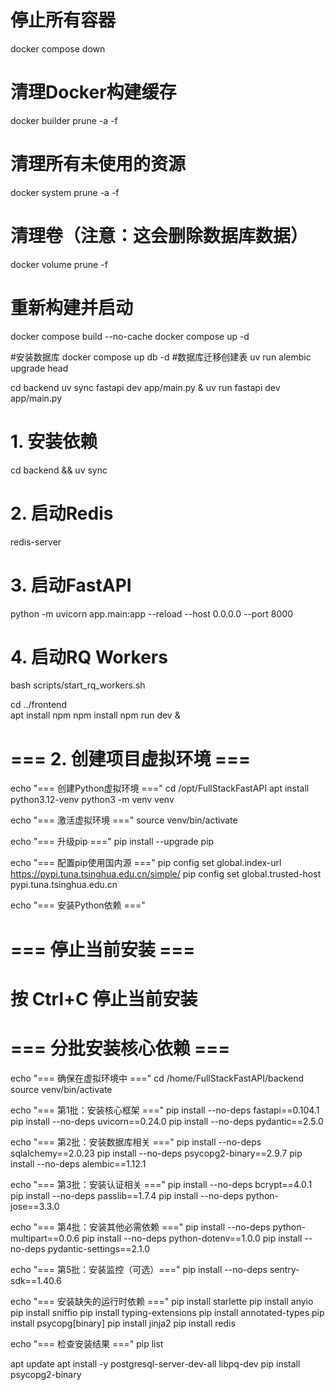 # 停止所有容器
docker compose down

# 清理Docker构建缓存
docker builder prune -a -f

# 清理所有未使用的资源
docker system prune -a -f

# 清理卷（注意：这会删除数据库数据）
docker volume prune -f

# 重新构建并启动
docker compose build --no-cache
docker compose up -d

#安装数据库
docker compose up db -d
#数据库迁移创建表
uv run alembic upgrade head



cd backend
uv sync
fastapi dev app/main.py &
uv run fastapi dev app/main.py


# 1. 安装依赖
cd backend && uv sync

# 2. 启动Redis
redis-server

# 3. 启动FastAPI
python -m uvicorn app.main:app --reload --host 0.0.0.0 --port 8000

# 4. 启动RQ Workers
bash scripts/start_rq_workers.sh


cd ../frontend  
apt install npm
npm install
npm run dev &









# === 2. 创建项目虚拟环境 ===

echo "=== 创建Python虚拟环境 ==="
cd /opt/FullStackFastAPI
apt install python3.12-venv
python3 -m venv venv

echo "=== 激活虚拟环境 ==="
source venv/bin/activate

echo "=== 升级pip ==="
pip install --upgrade pip

echo "=== 配置pip使用国内源 ==="
pip config set global.index-url https://pypi.tuna.tsinghua.edu.cn/simple/
pip config set global.trusted-host pypi.tuna.tsinghua.edu.cn

echo "=== 安装Python依赖 ==="



# === 停止当前安装 ===
# 按 Ctrl+C 停止当前安装

# === 分批安装核心依赖 ===

echo "=== 确保在虚拟环境中 ==="
cd /home/FullStackFastAPI/backend
source venv/bin/activate

echo "=== 第1批：安装核心框架 ==="
pip install --no-deps fastapi==0.104.1
pip install --no-deps uvicorn==0.24.0
pip install --no-deps pydantic==2.5.0

echo "=== 第2批：安装数据库相关 ==="
pip install --no-deps sqlalchemy==2.0.23
pip install --no-deps psycopg2-binary==2.9.7
pip install --no-deps alembic==1.12.1

echo "=== 第3批：安装认证相关 ==="
pip install --no-deps bcrypt==4.0.1
pip install --no-deps passlib==1.7.4
pip install --no-deps python-jose==3.3.0

echo "=== 第4批：安装其他必需依赖 ==="
pip install --no-deps python-multipart==0.0.6
pip install --no-deps python-dotenv==1.0.0
pip install --no-deps pydantic-settings==2.1.0

echo "=== 第5批：安装监控（可选）==="
pip install --no-deps sentry-sdk==1.40.6

echo "=== 安装缺失的运行时依赖 ==="
pip install starlette
pip install anyio
pip install sniffio
pip install typing-extensions
pip install annotated-types
pip install psycopg[binary]
pip install jinja2
pip install redis

echo "=== 检查安装结果 ==="
pip list


apt update
apt install -y postgresql-server-dev-all libpq-dev
pip install psycopg2-binary